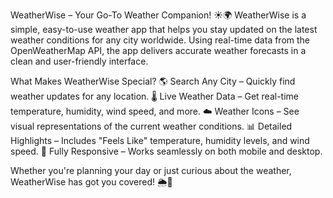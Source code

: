 WeatherWise – Your Go-To Weather Companion! ☀️🌍
WeatherWise is a simple, easy-to-use weather app that helps you stay updated on the latest weather conditions for any city worldwide. Using real-time data from the OpenWeatherMap API, the app delivers accurate weather forecasts in a clean and user-friendly interface.

What Makes WeatherWise Special?
🌎 Search Any City – Quickly find weather updates for any location.
🌡️ Live Weather Data – Get real-time temperature, humidity, wind speed, and more.
☁️ Weather Icons – See visual representations of the current weather conditions.
📊 Detailed Highlights – Includes "Feels Like" temperature, humidity levels, and wind speed.
📱 Fully Responsive – Works seamlessly on both mobile and desktop.

Whether you're planning your day or just curious about the weather, WeatherWise has got you covered! 🌦️🚀
